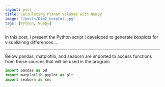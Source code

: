 ```yaml
---
layout: post
title: Calculating Planet Volumes with Numpy
image: "/posts/Dim2_boxplot.jpg"
tags: [Python, Numpy]
---
```


In this post, I present the Python script I developed to generate boxplots for visualizinng differences....   

---

Below pandas, matplotlib, and seaborn are imported to access functions from those sources that will be used in the program

```python
import pandas as pd
import matplotlib.pyplot as plt
import seaborn as sns
```
